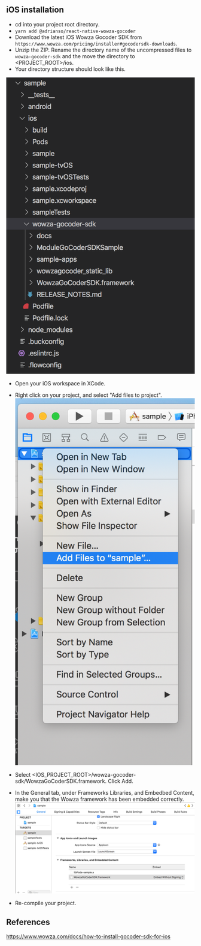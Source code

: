 ## iOS installation

- cd into your project root directory.
- `yarn add @adrianso/react-native-wowza-gocoder`
- Download the latest iOS Wowza Gocoder SDK from `https://www.wowza.com/pricing/installer#gocodersdk-downloads`.
- Unzip the ZIP. Rename the directory name of the uncompressed files to `wowza-gocoder-sdk` and the move the directory to <PROJECT_ROOT>/ios.
- Your directory structure should look like this.

![Copy SDK](./copy-sdk.png 'Copy SDK')

- Open your iOS workspace in XCode.
- Right click on your project, and select "Add files to project".
  ![Add Framework](./add-framework.png 'Add Framework')

- Select <IOS_PROJECT_ROOT>/wowza-gocoder-sdk/WowzaGoCoderSDK.framework. Click Add.
- In the General tab, under Frameworks Libraries, and Embedbed Content, make you that the Wowza framework has been embedded correctly.
  ![Embed Framework](./embed-framework.png 'Embed Framework')
- Re-compile your project.

## References

https://www.wowza.com/docs/how-to-install-gocoder-sdk-for-ios
